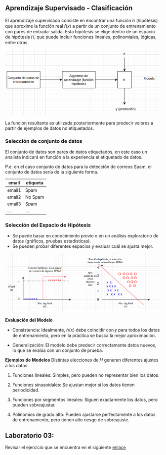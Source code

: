 ## Aprendizaje Supervisado - Clasificación

El aprendizaje supervisado consiste en encontrar una función ℎ (hipótesis) que aproxime la función real 𝑓(𝑥) a partir de un conjunto de entrenamiento con pares de entrada-salida. Esta hipótesis se elige dentro de un espacio de hipótesis 𝐻, que puede incluir funciones lineales, polinomiales, lógicas, entre otras.

<p align="center">
<img src="img/modelo.png" width="500">
</p>

La función resultante es utilizada posteriormente para predecir valores a partir de ejemplos de datos no etiquetados.

### Selección de conjunto de datos

El conjunto de datos son pares de datos etiquetados, en este caso un analista indicará en función a la experiencia el etiquetado de datos.

P.e. en el caso conjunto de datos para la detección de correos Spam, el conjunto de datos sería de la siguiente forma.

|email  |etiqueta|
|-------|--------|
|email1 |Spam    |
|email2 |No Spam |
|email3 |Spam    |
|...    |...     |



### Selección del Espacio de Hipótesis

- Se puede basar en conocimiento previo o en un análisis exploratorio de datos (gráficos, pruebas estadísticas).
- Se pueden probar diferentes espacios y evaluar cuál se ajusta mejor.


<p align="center">
<img src="img/modelo_spam.png" width="700">
</p>


__Evaluación del Modelo__

- Consistencia: Idealmente, ℎ(𝑥) debe coincidir con 𝑦 para todos los datos de entrenamiento, pero en la práctica se busca la mejor aproximación.

- Generalización: El modelo debe predecir correctamente datos nuevos, lo que se evalúa con un conjunto de prueba.

__Ejemplos de Modelos__
Distintas elecciones de 𝐻 generan diferentes ajustes a los datos:

1. Funciones lineales: Simples, pero pueden no representar bien los datos.

2. Funciones sinusoidales: Se ajustan mejor si los datos tienen periodicidad.

3. Funciones por segmentos lineales: Siguen exactamente los datos, pero pueden sobreajustar.

4. Polinomios de grado alto: Pueden ajustarse perfectamente a los datos de entrenamiento, pero tienen alto riesgo de sobreajuste.


## Laboratorio 03:

Revisar el ejercicio que se encuentra en el siguiente [enlace](/00_Laboratorio/Laboratorio03.md)




